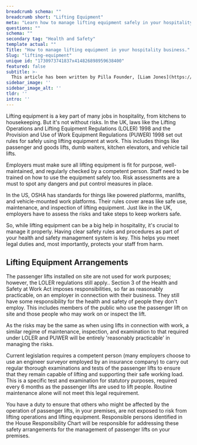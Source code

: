 ```yaml
---
breadcrumb schema: ""
breadcrumb short: "Lifting Equipment"
meta: "Learn how to manage lifting equipment safely in your hospitality business to meet UK and US legal requirements and protect your staff."
questions: ""
schema: ""
secondary tag: "Health and Safety"
template actual: ""
Title: "How to manage lifting equipment in your hospitality business."
Slug: "lifting-equipment"
unique id: "1730973741837x414826898959638400"
featured: false
subtitle: >-
  This article has been written by Pilla Founder, [Liam Jones](https://yourpilla.com/profile/liam-jones), click to [email Liam directly](mailto:liam@yourpilla.com), he reads every email.
sidebar_image: ''
sidebar_image_alt: ''
tldr: ''
intro: ''
---
```


 Lifting equipment is a key part of many jobs in hospitality, from kitchens to housekeeping. But it's not without risks. In the UK, laws like the Lifting Operations and Lifting Equipment Regulations (LOLER) 1998 and the Provision and Use of Work Equipment Regulations (PUWER) 1998 set out rules for safely using lifting equipment at work. This includes things like passenger and goods lifts, dumb waiters, kitchen elevators, and vehicle tail lifts.

 Employers must make sure all lifting equipment is fit for purpose, well-maintained, and regularly checked by a competent person. Staff need to be trained on how to use the equipment safely too. Risk assessments are a must to spot any dangers and put control measures in place.

 In the US, OSHA has standards for things like powered platforms, manlifts, and vehicle-mounted work platforms. Their rules cover areas like safe use, maintenance, and inspection of lifting equipment. Just like in the UK, employers have to assess the risks and take steps to keep workers safe.

 So, while lifting equipment can be a big help in hospitality, it's crucial to manage it properly. Having clear safety rules and procedures as part of your health and safety management system is key. This helps you meet legal duties and, most importantly, protects your staff from harm.

 ## Lifting Equipment Arrangements

 The passenger lifts installed on site are not used for work purposes; however, the LOLER regulations still apply.. Section 3 of the Health and Safety at Work Act imposes responsibilities, so far as reasonably practicable, on an employer in connection with their business. They still have some responsibility for the health and safety of people they don't employ. This includes members of the public who use the passenger lift on site and those people who may work on or inspect the lift.

 As the risks may be the same as when using lifts in connection with work, a similar regime of maintenance, inspection, and examination to that required under LOLER and PUWER will be entirely 'reasonably practicable' in managing the risks.

 Current legislation requires a competent person (many employers choose to use an engineer surveyor employed by an insurance company) to carry out regular thorough examinations and tests of the passenger lifts to ensure that they remain capable of lifting and supporting their safe working load. This is a specific test and examination for statutory purposes, required every 6 months as the passenger lifts are used to lift people. Routine maintenance alone will not meet this legal requirement.

 You have a duty to ensure that others who might be affected by the operation of passenger lifts, in your premises, are not exposed to risk from lifting operations and lifting equipment. Responsible persons identified in the House Responsibility Chart will be responsible for addressing these safety arrangements for the management of passenger lifts on your premises.